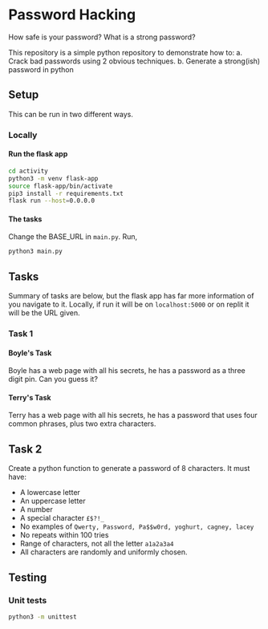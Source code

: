 # Password Hacking

How safe is your password?
What is a strong password?

This repository is a simple python repository to demonstrate how to:
a. Crack bad passwords using 2 obvious techniques.
b. Generate a strong(ish) password in python

## Setup
This can be run in two different ways.

### Locally

#### Run the flask app
```sh
cd activity
python3 -m venv flask-app
source flask-app/bin/activate
pip3 install -r requirements.txt
flask run --host=0.0.0.0
```

#### The tasks
Change the BASE_URL in `main.py`.
Run,
```sh
python3 main.py
```


## Tasks
Summary of tasks are below, but the flask app has far more information of you navigate to it.
Locally, if run it will be on `localhost:5000` or on replit it will be the URL given.
### Task 1
#### Boyle's Task

Boyle has a web page with all his secrets, he has a password as a three digit pin. Can you guess it?

#### Terry's Task

Terry has a web page with all his secrets, he has a password that uses four common phrases, plus two extra characters.

## Task 2
Create a python function to generate a password of 8 characters.
It must have:
* A lowercase letter
* An uppercase letter
* A number
* A special character `£$?!_`
* No examples of `Qwerty, Password, Pa$$w0rd, yoghurt, cagney, lacey`
* No repeats within 100 tries
* Range of characters, not all the letter `a1a2a3a4`
* All characters are randomly and uniformly chosen.

## Testing
### Unit tests

```sh
python3 -m unittest
```
